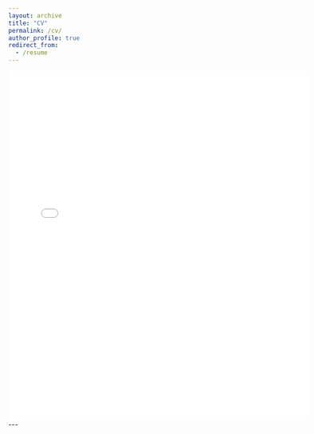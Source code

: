 ```yaml
---
layout: archive
title: "CV"
permalink: /cv/
author_profile: true
redirect_from:
  - /resume
---
```

<embed src="{{ site.baseurl }}/files/Kehang_Zhu_resume.pdf" width="600" height="700" type='application/pdf'> 
---